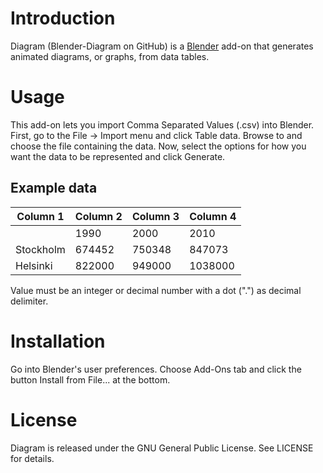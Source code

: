 # Introduction
Diagram (Blender-Diagram on GitHub) is a [Blender](http://www.blender.org/) add-on that generates animated diagrams, or graphs, from data tables.

# Usage
This add-on lets you import Comma Separated Values (.csv) into Blender. First, go to the File -> Import menu and click Table data. Browse to and choose the file containing the data. Now, select the options for how you want the data to be represented and click Generate.

## Example data

| Column 1 | Column 2 | Column 3 | Column 4 |
| - | - | - | - |
| | 1990 | 2000 | 2010 |
| Stockholm | 674452 | 750348 | 847073 |
| Helsinki | 822000 | 949000 | 1038000 |

Value must be an integer or decimal number with a dot (".") as decimal delimiter.

# Installation
Go into Blender's user preferences. Choose Add-Ons tab and click the button Install from File... at the bottom.

# License
Diagram is released under the GNU General Public License. See LICENSE for details.
